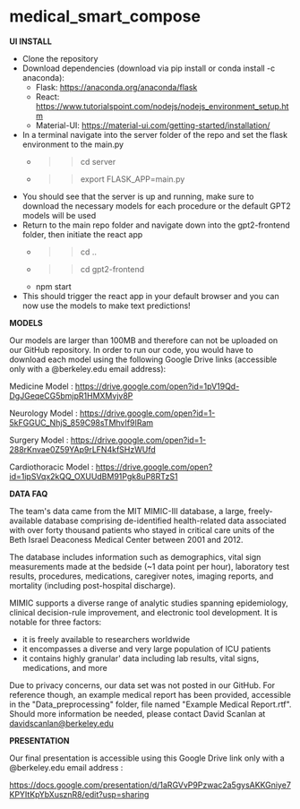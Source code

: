 # medical_smart_compose


**UI INSTALL**
* Clone the repository
* Download dependencies (download via pip install or conda install -c anaconda):
    * Flask: https://anaconda.org/anaconda/flask
    * React: https://www.tutorialspoint.com/nodejs/nodejs_environment_setup.htm
    * Material-UI: https://material-ui.com/getting-started/installation/
* In a terminal navigate into the server folder of the repo and set the flask environment to the main.py
    * >> cd server
    * >> export FLASK_APP=main.py
* You should see that the server is up and running, make sure to download the necessary models for each procedure or the default GPT2 models will be used
* Return to the main repo folder and navigate down into the gpt2-frontend folder, then initiate the react app
    * >> cd ..
    * >> cd gpt2-frontend
    * npm start
* This should trigger the react app in your default browser and you can now use the models to make text predictions!



**MODELS**

Our models are larger than 100MB and therefore can not be uploaded on our GitHub repository. In order to run our code, you would have to download each model using the following Google Drive links (accessible only with a @berkeley.edu email address): 

Medicine Model : 
https://drive.google.com/open?id=1pV19Qd-DgJGeqeCG5bmjpR1HMXMvjv8P

Neurology Model :
https://drive.google.com/open?id=1-5kFGGUC_NhjS_859C98sTMhvIf9IRam

Surgery Model : 
https://drive.google.com/open?id=1-288rKnvae0Z59YAp9rLFN4kfSHzWUfd

Cardiothoracic Model : 
https://drive.google.com/open?id=1ipSVqx2kQQ_OXUUdBM91Pgk8uP8RTzS1


**DATA FAQ**

The team's data came from the MIT MIMIC-III database, a large, freely-available database comprising de-identified health-related data associated with over forty thousand patients who stayed in critical care units of the Beth Israel Deaconess Medical Center between 2001 and 2012.

The database includes information such as demographics, vital sign measurements made at the bedside (~1 data point per hour), laboratory test results, procedures, medications, caregiver notes, imaging reports, and mortality (including post-hospital discharge).

MIMIC supports a diverse range of analytic studies spanning epidemiology, clinical decision-rule improvement, and electronic tool development. It is notable for three factors:
- it is freely available to researchers worldwide
- it encompasses a diverse and very large population of ICU patients
- it contains highly granular' data including lab results, vital signs, medications, and more

Due to privacy concerns, our data set was not posted in our GitHub. For reference though, an example medical report has been provided, accessible in the "Data_preprocessing" folder, file named "Example Medical Report.rtf". Should more information be needed, please contact David Scanlan at davidscanlan@berkeley.edu

**PRESENTATION**

Our final presentation is accessible  using this Google Drive link only with a @berkeley.edu email address :

https://docs.google.com/presentation/d/1aRGVvP9Pzwac2a5gysAKKGniye7KPYItKpYbXusznR8/edit?usp=sharing



